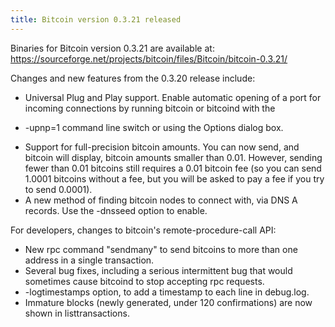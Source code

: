 ```yaml
---
title: Bitcoin version 0.3.21 released
---
```


Binaries for Bitcoin version 0.3.21 are available at:
  <https://sourceforge.net/projects/bitcoin/files/Bitcoin/bitcoin-0.3.21/>

Changes and new features from the 0.3.20 release include:

* Universal Plug and Play support.  Enable automatic opening of a port
for incoming connections by running bitcoin or bitcoind with the
- -upnp=1 command line switch or using the Options dialog box.
* Support for full-precision bitcoin amounts.  You can now send, and
bitcoin will display, bitcoin amounts smaller than 0.01.  However,
sending fewer than 0.01 bitcoins still requires a 0.01 bitcoin fee (so
you can send 1.0001 bitcoins without a fee, but you will be asked to
pay a fee if you try to send 0.0001).
* A new method of finding bitcoin nodes to connect with, via DNS A
records. Use the -dnsseed option to enable.

For developers, changes to bitcoin's remote-procedure-call API:

* New rpc command "sendmany" to send bitcoins to more than one address
in a single transaction.
* Several bug fixes, including a serious intermittent bug that would
sometimes cause bitcoind to stop accepting rpc requests. 
* -logtimestamps option, to add a timestamp to each line in debug.log.
* Immature blocks (newly generated, under 120 confirmations) are now
shown in listtransactions.
